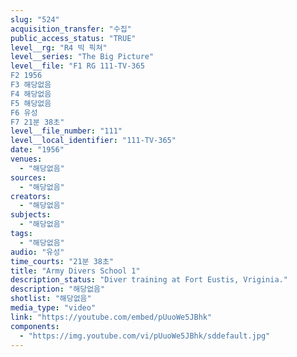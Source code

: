 ```yaml
---
slug: "524"
acquisition_transfer: "수집"
public_access_status: "TRUE"
level__rg: "R4 빅 픽쳐"
level__series: "The Big Picture"
level__file: "F1 RG 111-TV-365
F2 1956
F3 해당없음
F4 해당없음
F5 해당없음
F6 유성
F7 21분 38초"
level__file_number: "111"
level__local_identifier: "111-TV-365"
date: "1956"
venues: 
  - "해당없음"
sources: 
  - "해당없음"
creators: 
  - "해당없음"
subjects: 
  - "해당없음"
tags: 
  - "해당없음"
audio: "유성"
time_courts: "21분 38초"
title: "Army Divers School 1"
description_status: "Diver training at Fort Eustis, Vriginia."
description: "해당없음"
shotlist: "해당없음"
media_type: "video"
link: "https://youtube.com/embed/pUuoWe5JBhk"
components: 
  - "https://img.youtube.com/vi/pUuoWe5JBhk/sddefault.jpg"
---
```

